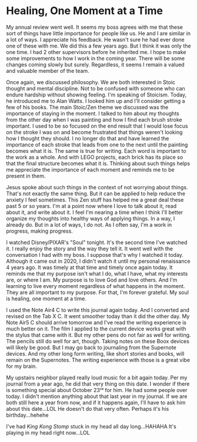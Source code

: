 # Healing, One Moment at a Time

My annual review went well. It seems my boss agrees with me that these sort of things have little importance for people like us. He and I are similar in a lot of ways. I appreciate his feedback. He wasn't sure he had ever done one of these with me. We did this a few years ago. But I think it was only the one time. I had 2 other supervisors before he inherited me. I hope to make some improvements to how I work in the coming year. There will be some changes coming slowly but surely. Regardless, it seems I remain a valued and valuable member of the team.

Once again, we discussed philosophy. We are both interested in Stoic thought and mental discipline. Not to be confused with someone who can endure hardship without showing feeling. I'm speaking of Stoicism. Today, he introduced me to Alan Watts. I looked him up and I'll consider getting a few of his books. The main Stoic/Zen theme we discussed was the importance of staying in the moment. I talked to him about my thoughts from the other day when I was painting and how I find each brush stroke important. I used to be so focused on the end result that I would lose focus on the stroke I was on and become frustrated that things weren't looking how I thought they should. I no longer do that and have learned the importance of each stroke that leads from one to the next until the painting becomes what it is. The same is true for writing. Each word is important to the work as a whole. And with LEGO projects, each brick has its place so that the final structure becomes what it is. Thinking about such things helps me appreciate the importance of each moment and reminds me to be present in them.

Jesus spoke about such things in the context of not worrying about things. That's not exactly the same thing. But it can be applied to help reduce the anxiety I feel sometimes. This Zen stuff has helped me a great deal these past 5 or so years. I'm at a point now where I love to talk about it, read about it, and write about it. I feel I'm nearing a time when I think I'll better organize my thoughts into healthy ways of applying things. In a way, I already do. But in a lot of ways, I do not. As I often say, I'm a work in progress, making progress.

I watched Disney/PIXAR's "Soul" tonight. It's the second time I've watched it. I really enjoy the story and the way they tell it. It went well with the conversation I had with my boss. I suppose that's why I watched it today. Although it came out in 2020, I didn't watch it until my personal renaissance 4 years ago. It was timely at that time and timely once again today. It reminds me that my purpose isn't what I do, what I have, what my interests are, or where I am. My purpose is to love God and love others. And I'm learning to live every moment regardless of what happens in the moment. They are all important to my purpose. For that, I'm forever grateful. My soul is healing, one moment at a time.

I used the Note Air4 C to write this journal again today. And I converted and revised on the Tab X C. It went smoother today than it did the other day. My Note Air5 C should arrive tomorrow and I've read the writing experience is much better on it. The film I applied to the current device works great with the stylus that came with it. But my other pens do not fair as well for writing. The pencils still do well for art, though. Taking notes on these Boox devices will likely be good. But I may go back to journaling from the Supernote devices. And my other long form writing, like short stories and books, will remain on the Supernotes. The writing experience with those is a great vibe for my brain.

My upstairs neighbor played really loud music for a bit again today. Per my journal from a year ago, he did that very thing on this date. I wonder if there is something special about October 23ʳᵈ for him. He had some people over today. I didn't mention anything about that last year in my journal. If we are both still here a year from now, and if it happens again, I'll have to ask him about this date...LOL He doesn't do that very often. Perhaps it's his birthday...hehehe

I've had *King Kong Stomp* stuck in my head all day long...HAHAHA It's playing in my head right now...LOL